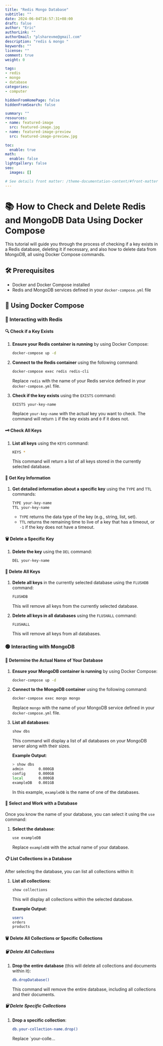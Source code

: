 ```yaml
---
title: "Redis Mongo Database"
subtitle: ""
date: 2024-06-04T16:57:31+08:00
draft: false
author: "Eric"
authorLink: ""
authorEmail: "plsharevme@gmail.com"
description: "redis & mongo "
keywords: ""
license: ""
comment: true
weight: 0

tags:
- redis
- mongo
- database
categories:
- computer

hiddenFromHomePage: false
hiddenFromSearch: false

summary: ""
resources:
- name: featured-image
  src: featured-image.jpg
- name: featured-image-preview
  src: featured-image-preview.jpg

toc:
  enable: true
math:
  enable: false
lightgallery: false
seo:
  images: []

# See details front matter: /theme-documentation-content/#front-matter
---
```


<!--more-->

# 📚 How to Check and Delete Redis and MongoDB Data Using Docker Compose

This tutorial will guide you through the process of checking if a key exists in a Redis database, deleting it if necessary, and also how to delete data from MongoDB, all using Docker Compose commands.

## 🛠️ Prerequisites

- Docker and Docker Compose installed
- Redis and MongoDB services defined in your `docker-compose.yml` file

## 🚀 Using Docker Compose

### 🔴 Interacting with Redis

#### 🔍 Check if a Key Exists

1. **Ensure your Redis container is running** by using Docker Compose:
    ```sh
    docker-compose up -d
    ```

2. **Connect to the Redis container** using the following command:
    ```sh
    docker-compose exec redis redis-cli
    ```
    Replace `redis` with the name of your Redis service defined in your `docker-compose.yml` file.

3. **Check if the key exists** using the `EXISTS` command:
    ```sh
    EXISTS your-key-name
    ```
    Replace `your-key-name` with the actual key you want to check. The command will return `1` if the key exists and `0` if it does not.

#### 🗝️ Check All Keys

1. **List all keys** using the `KEYS` command:
    ```sh
    KEYS *
    ```
    This command will return a list of all keys stored in the currently selected database.

#### 📝 Get Key Information

1. **Get detailed information about a specific key** using the `TYPE` and `TTL` commands:
    ```sh
    TYPE your-key-name
    TTL your-key-name
    ```
    - `TYPE` returns the data type of the key (e.g., string, list, set).
    - `TTL` returns the remaining time to live of a key that has a timeout, or `-1` if the key does not have a timeout.

#### 🗑️ Delete a Specific Key

1. **Delete the key** using the `DEL` command:
    ```sh
    DEL your-key-name
    ```

#### 🧹 Delete All Keys

1. **Delete all keys** in the currently selected database using the `FLUSHDB` command:
    ```sh
    FLUSHDB
    ```
    This will remove all keys from the currently selected database.

2. **Delete all keys in all databases** using the `FLUSHALL` command:
    ```sh
    FLUSHALL
    ```
    This will remove all keys from all databases.

### 🟢 Interacting with MongoDB

#### 🔎 Determine the Actual Name of Your Database

1. **Ensure your MongoDB container is running** by using Docker Compose:
    ```sh
    docker-compose up -d
    ```

2. **Connect to the MongoDB container** using the following command:
    ```sh
    docker-compose exec mongo mongo
    ```
    Replace `mongo` with the name of your MongoDB service defined in your `docker-compose.yml` file.

3. **List all databases**:
    ```sh
    show dbs
    ```
    This command will display a list of all databases on your MongoDB server along with their sizes.

    **Example Output**:
    ```sh
    > show dbs
    admin       0.000GB
    config      0.000GB
    local       0.000GB
    exampleDB   0.001GB
    ```

    In this example, `exampleDB` is the name of one of the databases.

#### 📂 Select and Work with a Database

Once you know the name of your database, you can select it using the `use` command:

1. **Select the database**:
    ```sh
    use exampleDB
    ```
    Replace `exampleDB` with the actual name of your database.

#### 📋 List Collections in a Database

After selecting the database, you can list all collections within it:

1. **List all collections**:
    ```sh
    show collections
    ```
    This will display all collections within the selected database.

    **Example Output**:
    ```sh
    users
    orders
    products
    ```

#### 🗑️ Delete All Collections or Specific Collections

##### 🗑️ Delete All Collections

1. **Drop the entire database** (this will delete all collections and documents within it):
    ```sh
    db.dropDatabase()
    ```
    This command will remove the entire database, including all collections and their documents.

##### 🗑️ Delete Specific Collections

1. **Drop a specific collection**:
    ```sh
    db.your-collection-name.drop()
    ```
    Replace `your-colle...